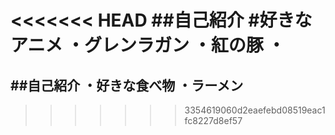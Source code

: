 <<<<<<< HEAD
##自己紹介
#好きなアニメ
・グレンラガン
・紅の豚
・
=======
##自己紹介
・好きな食べ物
・ラーメン
-
>>>>>>> 3354619060d2eaefebd08519eac1fc8227d8ef57
